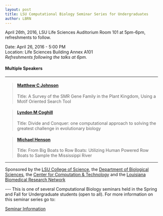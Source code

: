 ```yaml
---
layout: post
title: LSU Computational Biology Seminar Series for Undergraduates
author: LBRN
---
```


<p class="text-error">April 26th, 2016, LSU Life Sciences Auditorium Room 101 at 5pm-6pm, refreshments to follow.</p>

Date: April 26, 2016 - 5:00 PM  
Location: Life Sciences Building Annex A101  
*Refreshments following the talks at 6pm.*  

#### Multiple Speakers
----
							
> #### [Matthew C Johnson][1]
>
> Title: A Survey of the SMR Gene Family in the Plant Kingdom, Using a Motif Oriented Search Tool
	
> #### [Lyndon M Coghill][3]
>
> Title: Divide and Conquer: one computational approach to solving the greatest challenge in evolutionary biology
	
> #### [Michael Henson][5]
>
> Title: From Big Boats to Row Boats: Utilizing Human Powered Row Boats to Sample the Mississippi River

----

Sponsored by the [LSU College of Science](http://science.lsu.edu), the [Department of Biological Sciences](http://www.biology.lsu.edu), the [Center for Computation & Technology](http://cct.lsu.edu) and the [Louisiana Biomedical Research Network](http://lbrn.lsu.edu)

--- This is one of several Computational Biology seminars held in the Spring and Fall for Undergraduate students (open to all). For more information on this seminar series go to:

<p><a href="{{ site.baseurl }}events/comp-bio" class="btn btn-info" style="margin-bottom: 30px">Seminar Information</a></p>

[1]: /events/comp-bio/johnson.html
[3]: /events/comp-bio/coghill.html
[5]: /events/comp-bio/henson.html

